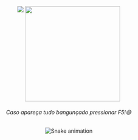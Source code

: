 <div align="center">
<!--stats-->
<picture>
<source
  srcset="https://github-readme-stats.vercel.app/api?username=Marcos-Auguusto&show_icons=true&title_color=C3D1D9&text_color=7A8490&icon_color=3572A5&bg_color=0D1117&hide_border=true&locale=pt-br"
  media="(prefers-color-scheme: dark)"
/>
<img align="top" src="https://github-readme-stats.vercel.app/api?username=anuraghazra&show_icons=true" />
</picture>

<!--most usad languages-->
<picture>
<source
  srcset="https://github-readme-stats.vercel.app/api/top-langs/?username=Marcos-Auguusto&title_color=C3D1D9&text_color=7A8490&bg_color=0D1117&hide_border=true&locale=pt-br"
  media="(prefers-color-scheme: dark)"
/>
<img align="top" src="https://github.com/anuraghazra/github-readme-stats" width="250"/>
</picture>
</div>

<div align="center">
<h6>Caso apareça tudo bangunçado pressionar F5!😅</h6>
</div>

<div align="center">
<!--snake-->

  ![Snake animation](https://github.com/Marcos-Auguusto/Marcos-Auguusto/blob/output/github-contribution-grid-snake.svg)

</div>


